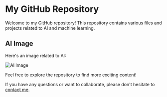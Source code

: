 # My GitHub Repository

Welcome to my GitHub repository! This repository contains various files and projects related to AI and machine learning.

## AI Image

Here's an image related to AI:

![AI Image]('https://github.com/arzzahid66/Audio-or-text-to-imgage-Generation-/blob/main/2nd%20pic.PNG')

Feel free to explore the repository to find more exciting content!

If you have any questions or want to collaborate, please don't hesitate to [contact me](mailto:youremail@example.com).
